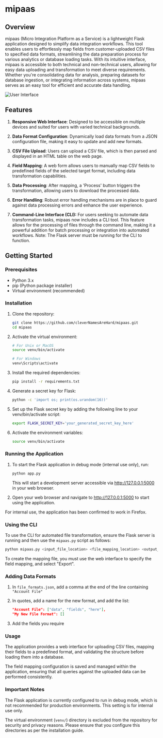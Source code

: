 # mipaas

## Overview

mipaas (Micro Integration Platform as a Service) is a lightweight Flask application designed to simplify data integration workflows. This tool enables users to effortlessly map fields from customer-uploaded CSV files to specified data formats, streamlining the data preparation process for various analytics or database loading tasks. With its intuitive interface, mipaas is accessible to both technical and non-technical users, allowing for easy data uploading and transformation to meet diverse requirements. Whether you're consolidating data for analysis, preparing datasets for database ingestion, or integrating information across systems, mipaas serves as an easy tool for efficient and accurate data handling.

![User Interface](https://i.imgur.com/J6dLtaO.png)

## Features

1. **Responsive Web Interface**: Designed to be accessible on multiple devices and suited for users with varied technical backgrounds.

2. **Data Format Configuration**: Dynamically load data formats from a JSON configuration file, making it easy to update and add new formats.

3. **CSV File Upload**: Users can upload a CSV file, which is then parsed and displayed in an HTML table on the web page.

4. **Field Mapping**: A web form allows users to manually map CSV fields to predefined fields of the selected target format, including data transformation capabilities.

5. **Data Processing**: After mapping, a 'Process' button triggers the transformation, allowing users to download the processed data.

6. **Error Handling**: Robust error handling mechanisms are in place to guard against data processing errors and enhance the user experience.

7. **Command-Line Interface (CLI):** For users seeking to automate data transformation tasks, mipaas now includes a CLI tool. This feature allows for the processing of files through the command line, making it a powerful addition for batch processing or integration into automated workflows. Note: The Flask server must be running for the CLI to function.

## Getting Started

### Prerequisites

- Python 3.x
- pip (Python package installer)
- Virtual environment (recommended)

### Installation

1. Clone the repository:
   ```bash
   git clone https://github.com/cleverNamesAreHard/mipaas.git
   cd mipaas
   ```

2. Activate the virtual environment:
	```bash
	# For Unix or MacOS
	source venv/bin/activate

	# For Windows
	venv\Scripts\activate
	```

3. Install the required dependencies:
	```bash
	pip install -r requirements.txt
	```

4. Generate a secret key for Flask:
	```bash
	python -c 'import os; print(os.urandom(16))' 
	```

5. Set up the Flask secret key by adding the following line to your venv/bin/activate script:
	```bash
	export FLASK_SECRET_KEY='your_generated_secret_key_here'
	```

6. Activate the environment variables:
	```bash
	source venv/bin/activate
	```

### Running the Application

1. To start the Flask application in debug mode (internal use only), run:
	```bash
	python app.py
	```
	This will start a development server accessible via http://127.0.0.1:5000 in your web browser.

2. Open your web browser and navigate to http://127.0.0.1:5000 to start using the application.

For internal use, the application has been confirmed to work in Firefox.

### Using the CLI
To use the CLI for automated file transformation, ensure the Flask server is running and then use the `mipaas.py` script as follows:
```bash
python mipaas.py <input_file_location> <file_mapping_location> <output_file_location>
```

To create the mapping file, you must use the web interface to specify the field mapping, and select "Export".

### Adding Data Formats

1. In `file_formats.json`, add a comma at the end of the line containing `"Account File"`

2. In quotes, add a name for the new format, and add the list:
    ```json
    "Account File": ["data", "fields", "here"],
    "My New File Format": []
    ```

3. Add the fields you require 

### Usage

The application provides a web interface for uploading CSV files, mapping their fields to a predefined format, and validating the structure before loading them into a database.

The field mapping configuration is saved and managed within the application, ensuring that all queries against the uploaded data can be performed consistently.

### Important Notes

The Flask application is currently configured to run in debug mode, which is not recommended for production environments. This setting is for internal use only.

The virtual environment (`venv/`) directory is excluded from the repository for security and privacy reasons. Please ensure that you configure this directories as per the installation guide.
